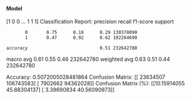 #### Model
[1 0 0 ... 1 1 1]
Classification Report:
              precision    recall  f1-score   support

           0       0.75      0.18      0.29 130378090
           1       0.47      0.92      0.62 102264690

    accuracy                           0.51 232642780
   macro avg       0.61      0.55      0.46 232642780
weighted avg       0.63      0.51      0.44 232642780

Accuracy: 0.5072005028481864
Confusion Matrix:
[[ 23634507 106743583]
 [  7902662  94362028]]
Confusion Matrix (%):
[[10.15914055 45.88304137]
 [ 3.39690834 40.56090973]]
